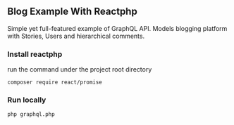 ## Blog Example With Reactphp
Simple yet full-featured example of GraphQL API. Models blogging platform with Stories, Users
and hierarchical comments.
### Install reactphp
run the command under the project root directory
```
composer require react/promise
```  

### Run locally
```
php graphql.php
```
